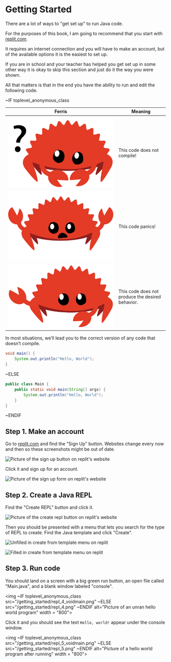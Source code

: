 # Getting Started

There are a lot of ways to "get set up" to run Java code.

For the purposes of this book, I am going to recommend that you
start with [replit.com](https://replit.com).

It requires an internet connection and you will have to make an account, but
of the available options it is the easiest to set up.

If you are in school and your teacher has helped you get set up in some other
way it is okay to skip this section and just do it the way you were shown.

All that matters is that in the end you have the ability to run and
edit the following code.

~IF toplevel_anonymous_class

<span id="ferris"></span>

| Ferris                                                                                                           | Meaning                                          |
|------------------------------------------------------------------------------------------------------------------|--------------------------------------------------|
| <img src="img/does_not_compile.svg" class="ferris-explain" alt="Ferris with a question mark"/>            | This code does not compile!                      |
| <img src="img/panics.svg" class="ferris-explain" alt="Ferris throwing up their hands"/>                   | This code panics!                                |
| <img src="img/not_desired_behavior.svg" class="ferris-explain" alt="Ferris with one claw up, shrugging"/> | This code does not produce the desired behavior. |

In most situations, we’ll lead you to the correct version of any code that
doesn’t compile.


```java
void main() {
    System.out.println("Hello, World");
}
```

~ELSE

```java
public class Main {
    public static void main(String[] args) {
        System.out.println("Hello, World");
    }
}
```

~ENDIF

## Step 1. Make an account

Go to [replit.com](https://replit.com) and find the "Sign Up" button.
Websites change every now and then so these screenshots might be out of date.

<img src="/getting_started/repl_signup_0.png"
     alt="Picture of the sign up button on replit's website"
     width = "200">

Click it and sign up for an account.

<img src="/getting_started/repl_signup_1.png"
     alt="Picture of the sign up form on replit's website"
     width = "200">

## Step 2. Create a Java REPL

Find the "Create REPL" button and click it.

<img src="/getting_started/repl_1.png"
     alt="Picture of the create repl button on replit's website"
     width = "200">

Then you should be presented with a menu that lets you search for the type of REPL to create.
Find the Java template and click "Create".

<img src="/getting_started/repl_2.png"
     alt="Unfilled in create from template menu on replit"
     width = "200">

<img src="/getting_started/repl_3.png"
     alt="Filled in create from template menu on replit"
     width = "200">

## Step 3. Run code

You should land on a screen with a big green run button, an open file called
"Main.java", and a blank window labeled "console".

<img
~IF toplevel_anonymous_class
src="/getting_started/repl_4_voidmain.png"
~ELSE
src="/getting_started/repl_4.png"
~ENDIF
alt="Picture of an unran hello world program"
width = "800">

Click it and you should see the text `Hello, world!` appear under the console window.

<img
~IF toplevel_anonymous_class
src="/getting_started/repl_5_voidmain.png"
~ELSE
src="/getting_started/repl_5.png"
~ENDIF
alt="Picture of a hello world program after running"
width = "800">

